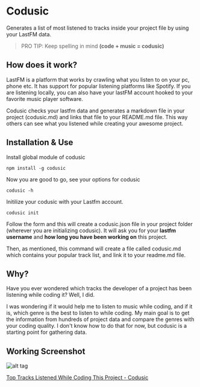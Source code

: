 # Codusic

Generates a list of most listened to tracks inside your project file by using your LastFM data.

> PRO TIP: Keep spelling in mind **(code + music = codusic)**

## How does it work?

LastFM is a platform that works by crawling what you listen to on your pc, phone etc. It has support for popular listening platforms like Spotify. If you are listening locally, you can also have your lastFM account hooked to your favorite music player software.

Codusic checks your lastfm data and generates a markdown file in your project (codusic.md) and links that file to your README.md file. This way others can see what you listened while creating your awesome project.

## Installation & Use

Install global module of codusic

```
npm install -g codusic
```

Now you are good to go, see your options for codusic

```
codusic -h
```

Initilize your codusic with your Lastfm account.

```
codusic init
```

Follow the form and this will create a codusic.json file in your project folder (wherever you are initializing codusic). It will ask you for your **lastfm username** and **how long you have been working on** this project.

Then, as mentioned, this command will create a file called codusic.md which contains your popular track list, and link it to your readme.md file.


## Why?

Have you ever wondered which tracks the developer of a project has been listening while coding it? Well, I did.

I was wondering if it would help me to listen to music while coding, and if it is, which genre is the best to listen to while coding. My main goal is to get the information from hundreds of project data and compare the genres with your coding quality. I don't know how to do that for now, but codusic is a starting point for gathering data.

## Working Screenshot

![alt tag](https://github.com/btk/codusic/blob/master/screenshot.png)

[Top Tracks Listened While Coding This Project - Codusic](codusic.md)
